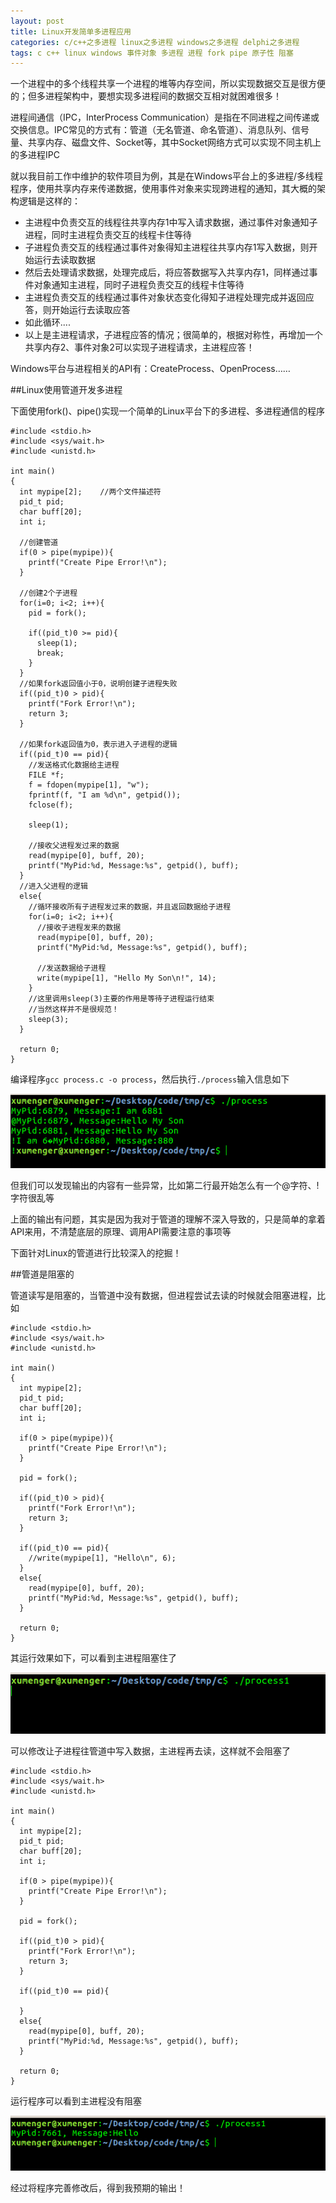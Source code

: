 ```yaml
---
layout: post
title: Linux开发简单多进程应用
categories: c/c++之多进程 linux之多进程 windows之多进程 delphi之多进程
tags: c c++ linux windows 事件对象 多进程 进程 fork pipe 原子性 阻塞
---
```


一个进程中的多个线程共享一个进程的堆等内存空间，所以实现数据交互是很方便的；但多进程架构中，要想实现多进程间的数据交互相对就困难很多！

进程间通信（IPC，InterProcess Communication）是指在不同进程之间传递或交换信息。IPC常见的方式有：管道（无名管道、命名管道）、消息队列、信号量、共享内存、磁盘文件、Socket等，其中Socket网络方式可以实现不同主机上的多进程IPC

就以我目前工作中维护的软件项目为例，其是在Windows平台上的多进程/多线程程序，使用共享内存来传递数据，使用事件对象来实现跨进程的通知，其大概的架构逻辑是这样的：

* 主进程中负责交互的线程往共享内存1中写入请求数据，通过事件对象通知子进程，同时主进程负责交互的线程卡住等待
* 子进程负责交互的线程通过事件对象得知主进程往共享内存1写入数据，则开始运行去读取数据
* 然后去处理请求数据，处理完成后，将应答数据写入共享内存1，同样通过事件对象通知主进程，同时子进程负责交互的线程卡住等待
* 主进程负责交互的线程通过事件对象状态变化得知子进程处理完成并返回应答，则开始运行去读取应答
* 如此循环....
* 以上是主进程请求，子进程应答的情况；很简单的，根据对称性，再增加一个共享内存2、事件对象2可以实现子进程请求，主进程应答！

Windows平台与进程相关的API有：CreateProcess、OpenProcess……

##Linux使用管道开发多进程

下面使用fork()、pipe()实现一个简单的Linux平台下的多进程、多进程通信的程序

```
#include <stdio.h>
#include <sys/wait.h>
#include <unistd.h>

int main()
{
  int mypipe[2];    //两个文件描述符
  pid_t pid;
  char buff[20];  
  int i;

  //创建管道
  if(0 > pipe(mypipe)){
    printf("Create Pipe Error!\n");
  }

  //创建2个子进程
  for(i=0; i<2; i++){
    pid = fork();

    if((pid_t)0 >= pid){
      sleep(1);
      break;
    }
  }
  //如果fork返回值小于0，说明创建子进程失败
  if((pid_t)0 > pid){
    printf("Fork Error!\n");
    return 3;
  }
  
  //如果fork返回值为0，表示进入子进程的逻辑
  if((pid_t)0 == pid){
    //发送格式化数据给主进程
    FILE *f;
    f = fdopen(mypipe[1], "w");
    fprintf(f, "I am %d\n", getpid());
    fclose(f);

    sleep(1);

    //接收父进程发过来的数据
    read(mypipe[0], buff, 20);
    printf("MyPid:%d, Message:%s", getpid(), buff);
  }
  //进入父进程的逻辑
  else{
    //循环接收所有子进程发过来的数据，并且返回数据给子进程
    for(i=0; i<2; i++){
      //接收子进程发来的数据
      read(mypipe[0], buff, 20);
      printf("MyPid:%d, Message:%s", getpid(), buff);

      //发送数据给子进程
      write(mypipe[1], "Hello My Son\n!", 14);
    }
    //这里调用sleep(3)主要的作用是等待子进程运行结束
    //当然这样并不是很规范！
    sleep(3);
  }

  return 0;
}
```

编译程序`gcc process.c -o process`，然后执行`./process`输入信息如下

![image](../media/image/2017-02-10/01.png)

但我们可以发现输出的内容有一些异常，比如第二行最开始怎么有一个@字符、!字符很乱等

上面的输出有问题，其实是因为我对于管道的理解不深入导致的，只是简单的拿着API来用，不清楚底层的原理、调用API需要注意的事项等

下面针对Linux的管道进行比较深入的挖掘！

##管道是阻塞的

管道读写是阻塞的，当管道中没有数据，但进程尝试去读的时候就会阻塞进程，比如

```
#include <stdio.h>
#include <sys/wait.h>
#include <unistd.h>

int main()
{
  int mypipe[2];
  pid_t pid;
  char buff[20];
  int i;

  if(0 > pipe(mypipe)){
    printf("Create Pipe Error!\n");
  }

  pid = fork();

  if((pid_t)0 > pid){
    printf("Fork Error!\n");
    return 3;
  }
  
  if((pid_t)0 == pid){
    //write(mypipe[1], "Hello\n", 6);
  }
  else{
    read(mypipe[0], buff, 20);
    printf("MyPid:%d, Message:%s", getpid(), buff);
  }

  return 0;
}
```

其运行效果如下，可以看到主进程阻塞住了

![image](../media/image/2017-02-10/02.png)

可以修改让子进程往管道中写入数据，主进程再去读，这样就不会阻塞了

```
#include <stdio.h>
#include <sys/wait.h>
#include <unistd.h>

int main()
{
  int mypipe[2];
  pid_t pid;
  char buff[20];
  int i;

  if(0 > pipe(mypipe)){
    printf("Create Pipe Error!\n");
  }

  pid = fork();

  if((pid_t)0 > pid){
    printf("Fork Error!\n");
    return 3;
  }
  
  if((pid_t)0 == pid){
    
  }
  else{
    read(mypipe[0], buff, 20);
    printf("MyPid:%d, Message:%s", getpid(), buff);
  }

  return 0;
}
```

运行程序可以看到主进程没有阻塞

![image](../media/image/2017-02-10/03.png)

经过将程序完善修改后，得到我预期的输出！


